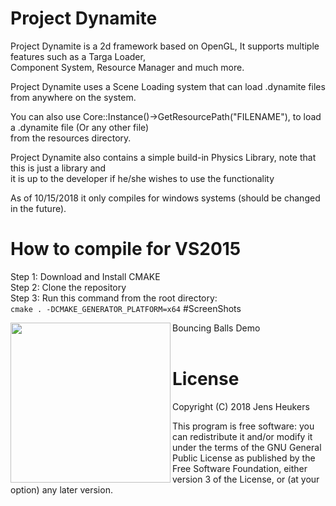 # Project Dynamite
Project Dynamite is a 2d framework based on OpenGL, It supports multiple features such as a Targa Loader, <br/>
Component System, Resource Manager and much more.

Project Dynamite uses a Scene Loading system that can load .dynamite files from anywhere on the system. <br/>

You can also use Core::Instance()->GetResourcePath("FILENAME"), to load a .dynamite file (Or any other file) <br/>
from the resources directory.

Project Dynamite also contains a simple build-in Physics Library, note that this is just a library and <br/>
it is up to the developer if he/she wishes to use the functionality

As of 10/15/2018 it only compiles for windows systems (should be changed in the future).

# How to compile for VS2015
  Step 1: Download and Install CMAKE <br/>
  Step 2: Clone the repository <br/>
  Step 3: Run this command from the root directory: <br/>
          ```cmake . -DCMAKE_GENERATOR_PLATFORM=x64```
#ScreenShots

Bouncing Balls Demo
<img align="left" width="256" height="256" src="https://i.imgur.com/Iiv5qFa.png">
</br>
</br>

# License

Copyright (C) 2018  Jens Heukers

This program is free software: you can redistribute it and/or modify
it under the terms of the GNU General Public License as published by
the Free Software Foundation, either version 3 of the License, or
(at your option) any later version.
